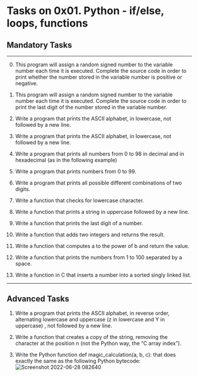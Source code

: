 # Tasks on 0x01. Python - if/else, loops, functions

## Mandatory Tasks

---

0. This program will assign a random signed number to the variable number each time it is executed. Complete the source code in order to print whether the number stored in the variable number is positive or negative.

1. This program will assign a random signed number to the variable number each time it is executed. Complete the source code in order to print the last digit of the number stored in the variable number.

2. Write a program that prints the ASCII alphabet, in lowercase, not followed by a new line.

3. Write a program that prints the ASCII alphabet, in lowercase, not followed by a new line.

4. Write a program that prints all numbers from 0 to 98 in decimal and in hexadecimal (as in the following example)

5. Write a program that prints numbers from 0 to 99.

6. Write a program that prints all possible different combinations of two digits.

7. Write a function that checks for lowercase character.

8. Write a function that prints a string in uppercase followed by a new line.

9. Write a function that prints the last digit of a number.

10. Write a function that adds two integers and returns the result.

11. Write a function that computes a to the power of b and return the value.

12. Write a function that prints the numbers from 1 to 100 separated by a space.

13. Write a function in C that inserts a number into a sorted singly linked list.

---

## Advanced Tasks

1. Write a program that prints the ASCII alphabet, in reverse order, alternating lowercase and uppercase (z in lowercase and Y in uppercase) , not followed by a new line.

2. Write a function that creates a copy of the string, removing the character at the position n (not the Python way, the “C array index”).

3. Write the Python function def magic_calculation(a, b, c): that does exactly the same as the following Python bytecode:
![Screenshot 2022-06-28 082640](https://user-images.githubusercontent.com/101478509/176120072-e6b1c2ca-e173-46ea-a942-24d5af33a095.png)
